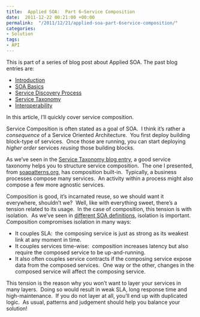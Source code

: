 ```yaml
---
title:  Applied SOA:  Part 6–Service Composition
date:  2011-12-22 00:21:00 +00:00
permalink:  "/2011/12/21/applied-soa-part-6service-composition/"
categories:
- Solution
tags:
- API
---
```

<p>This is part of a series of blog post about Applied SOA. The past blog entries are:</p>  <ul>   <li><a href="http://vincentlauzon.wordpress.com/2011/06/17/applied-soa-part-1-introduction/">Introduction</a></li>    <li><a title="Preview “Applied SOA- Part 2 – SOA Basics”" href="http://vincentlauzon.wordpress.com/2011/11/27/applied-soa-part-2-soa-basics/">SOA Basics</a></li>    <li><a href="http://vincentlauzon.wordpress.com/2011/11/29/applied-soa-part-3-service-discovery-process/">Service Discovery Process</a></li>    <li><a href="http://vincentlauzon.wordpress.com/2011/12/09/applied-soa-part-4-service-taxonomy/">Service Taxonomy</a></li>    <li><a href="http://vincentlauzon.wordpress.com/2011/12/13/applied-soa-part-5-interoperability/">Interoperability</a></li> </ul>  <p>In this article, I’ll quickly cover service composition.</p>  <p>Service Composition is often stated as a goal of SOA.&#160; I think it’s rather a <em>consequence </em>of a Service Oriented Architecture.&#160; You first deploy building block-type of services.&#160; Once those are running, you can start deploying <em>higher order</em> services <em>reusing </em>those building blocks.</p>  <p>As we’ve seen in the <a href="http://vincentlauzon.wordpress.com/2011/12/09/applied-soa-part-4-service-taxonomy/">Service Taxonomy blog entry</a>, a good service taxonomy helps you to structure service composition.&#160; The one I presented, from <a href="http://soapatterns.org">soapatterns.org</a>, has composition built-in.&#160; Typically, a business processes compose many services.&#160; An activity within a process might also compose a few more agnostic services.</p>  <p>Composition is good, it’s incarnated reuse, so we should want it everywhere, shouldn’t we?&#160; Well, like with everything sweet, there’s a tension related to its usage.&#160; In the case of composition, this tension is with isolation.&#160; As we’ve seen in <a href="http://vincentlauzon.wordpress.com/2011/11/27/applied-soa-part-2-soa-basics/">different SOA definitions</a>, isolation is important.&#160; Composition compromises isolation in many ways:</p>  <ul>   <li>It couples SLA:&#160; the composing service is just as strong as its weakest link at any moment in time.</li>    <li>It couples services time-wise:&#160; composition increases latency but also require the composed service to be up-and-running.</li>    <li>It also often couples service contracts if the composing service expose data from the composed services.&#160; One way or the other, changes in the composed service will affect the composing service.</li> </ul>  <p>This tension is the reason why you won’t want to layer your services in many layers.&#160; Doing so would result in weak SLA, long response time and high-maintenance.&#160; If you do not layer at all, you’ll end up with duplicated logic.&#160; As usual, patterns and judgement should help you balance your solution!</p>